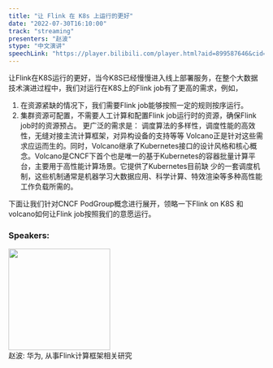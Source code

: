 ```yaml
---
title: "让 Flink 在 K8s 上运行的更好"
date: "2022-07-30T16:10:00"
track: "streaming"
presenters: "赵波"
stype: "中文演讲"
speechLink: "https://player.bilibili.com/player.html?aid=899587646&cid=806320322&page=1"
---
```

让Flink在K8S运行的更好，当今K8S已经慢慢进入线上部署服务，在整个大数据技术演进过程中，我们对运行在K8S上的Flink job有了更高的需求，例如，
1. 在资源紧缺的情况下，我们需要Flink job能够按照一定的规则按序运行。
2. 集群资源可配置，不需要人工计算和配置Flink job运行时的资源，确保Flink job时的资源预占。
更广泛的需求是：
调度算法的多样性，调度性能的高效性，无缝对接主流计算框架，对异构设备的支持等等
Volcano正是针对这些需求应运而生的。同时，Volcano继承了Kubernetes接口的设计风格和核心概念。Volcano是CNCF下首个也是唯一的基于Kubernetes的容器批量计算平台，主要用于高性能计算场景。它提供了Kubernetes目前缺 少的一套调度机制，这些机制通常是机器学习大数据应用、科学计算、特效渲染等多种高性能工作负载所需的。

下面让我们针对CNCF PodGroup概念进行展开，领略一下Flink on K8S 和 volcano如何让Flink job按照我们的意愿运行。
 ### Speakers: 
 <img src="images/speaker/1198.png" width="200" /><br>赵波: 华为, 从事Flink计算框架相关研究

 
